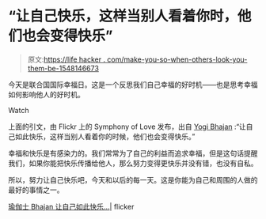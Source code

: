 # “让自己快乐，这样当别人看着你时，他们也会变得快乐”

> 原文:[https://life hacker . com/make-you-so-when-others-look-you-them-be-1548146673](https://lifehacker.com/make-yourself-happy-so-when-others-look-at-you-they-be-1548146673)

今天是联合国国际幸福日。这是一个反思我们自己幸福的好时机——也是思考幸福如何影响他人的好时机。

Watch

上面的引文，由 Flickr 上的 Symphony of Love 发布，出自 [Yogi Bhajan](http://www.yogibhajan.org/main/) :“让自己如此快乐，这样当别人看着你的时候，他们也会变得快乐。”

幸福和快乐是有感染力的。我们常常为了自己的利益而追求幸福，但是这句话提醒我们，如果你能把快乐传播给他人，那么努力变得更快乐并没有错，也没有自私。

所以，努力让自己快乐吧，今天和以后的每一天。这是你能为自己和周围的人做的最好的事情之一。

[瑜伽士 Bhajan 让自己如此快乐...](http://www.flickr.com/photos/pictoquotes/13119460254/)| flicker
